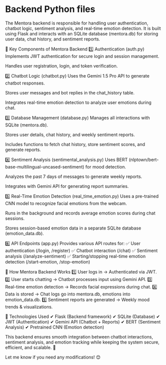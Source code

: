 # Backend Python files
The Mentora backend is responsible for handling user authentication, chatbot logic, sentiment analysis, and real-time emotion detection. It is built using Flask and interacts with an SQLite database (mentora.db) for storing user data, chat history, and sentiment reports.

🔹 Key Components of Mentora Backend
1️⃣ Authentication (auth.py)
Implements JWT authentication for secure login and session management.

Handles user registration, login, and token verification.

2️⃣ Chatbot Logic (chatbot.py)
Uses the Gemini 1.5 Pro API to generate chatbot responses.

Stores user messages and bot replies in the chat_history table.

Integrates real-time emotion detection to analyze user emotions during chat.

3️⃣ Database Management (database.py)
Manages all interactions with SQLite (mentora.db).

Stores user details, chat history, and weekly sentiment reports.

Includes functions to fetch chat history, store sentiment scores, and generate reports.

4️⃣ Sentiment Analysis (sentimental_analysis.py)
Uses BERT (nlptown/bert-base-multilingual-uncased-sentiment) for mood detection.

Analyzes the past 7 days of messages to generate weekly reports.

Integrates with Gemini API for generating report summaries.

5️⃣ Real-Time Emotion Detection (real_time_emotion.py)
Uses a pre-trained CNN model to recognize facial emotions from the webcam.

Runs in the background and records average emotion scores during chat sessions.

Stores session-based emotion data in a separate SQLite database (emotion_data.db).

6️⃣ API Endpoints (app.py)
Provides various API routes for:
✅ User authentication (/login, /register)
✅ Chatbot interaction (/chat)
✅ Sentiment analysis (/analyze-sentiment)
✅ Starting/stopping real-time emotion detection (/start-emotion, /stop-emotion)

🔹 How Mentora Backend Works
1️⃣ User logs in → Authenticated via JWT.
2️⃣ User starts chatting → Chatbot processes input using Gemini API.
3️⃣ Real-time emotion detection → Records facial expressions during chat.
4️⃣ Data is stored → Chat logs go into mentora.db, emotions into emotion_data.db.
5️⃣ Sentiment reports are generated → Weekly mood trends & visualizations.

🔹 Technologies Used
✔ Flask (Backend framework)
✔ SQLite (Database)
✔ JWT (Authentication)
✔ Gemini API (Chatbot + Reports)
✔ BERT (Sentiment Analysis)
✔ Pretrained CNN (Emotion detection)

This backend ensures smooth integration between chatbot interactions, sentiment analysis, and emotion tracking while keeping the system secure, efficient, and scalable. 🚀

Let me know if you need any modifications! 😊
